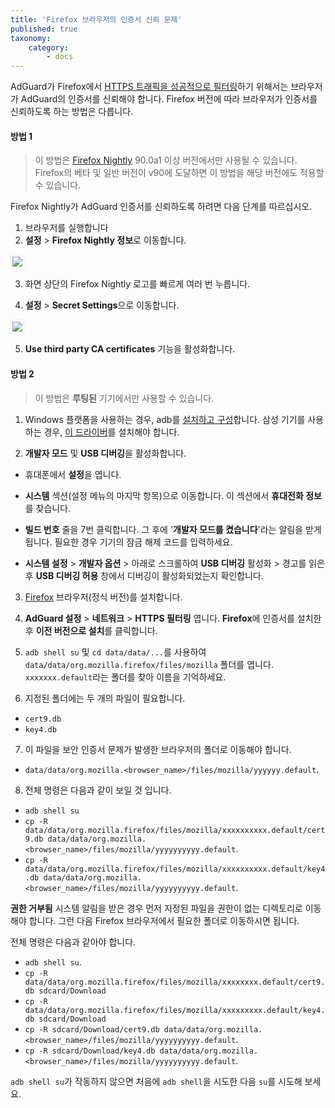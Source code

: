 ```yaml
---
title: 'Firefox 브라우저의 인증서 신뢰 문제'
published: true
taxonomy:
    category:
        - docs
---
```


AdGuard가 Firefox에서 [HTTPS 트래픽을 성공적으로 필터링](https://kb.adguard.com/ko/general/https-filtering)하기 위해서는 브라우저가 AdGuard의 인증서를 신뢰해야 합니다. Firefox 버전에 따라 브라우저가 인증서를 신뢰하도록 하는 방법은 다릅니다.


#### 방법 1

> 이 방법은 [Firefox Nightly](https://www.mozilla.org/firefox/channel/android/) 90.0a1 이상 버전에서만 사용될 수 있습니다. Firefox의 베타 및 일반 버전이 v90에 도달하면 이 방법을 해당 버전에도 적용할 수 있습니다.

Firefox Nightly가 AdGuard 인증서를 신뢰하도록 하려면 다음 단계를 따르십시오.

1. 브라우저를 실행합니다
2. **설정** > **Firefox Nightly 정보**로 이동합니다.

<img src="https://cdn.adguard.com/public/Adguard/kb/Firefox_cert/ff_nightly_about_ko.jpg" style="border: 1px solid #efefef; max-width: 350px; padding: 2px;">

3. 화면 상단의 Firefox Nightly 로고를 빠르게 여러 번 누릅니다.

4. **설정** > **Secret Settings**으로 이동합니다.

<img src="https://cdn.adguard.com/public/Adguard/kb/Firefox_cert/ff_nightly_secret.jpg" style="border: 1px solid #efefef; max-width: 350px; padding: 2px;">

5. **Use third party CA certificates** 기능을 활성화합니다.

#### 방법 2

> 이 방법은 **루팅된** 기기에서만 사용할 수 있습니다.


1. Windows 플랫폼을 사용하는 경우, adb를 [설치하고 구성](https://www.xda-developers.com/install-adb-windows-macos-linux/)합니다.
삼성 기기를 사용하는 경우, [이 드라이버](https://developer.samsung.com/mobile/android-usb-driver.html)를 설치해야 합니다.


2. **개발자 모드** 및 **USB 디버깅**을 활성화합니다.
- 휴대폰에서 **설정**을 엽니다.
- **시스템** 섹션(설정 메뉴의 마지막 항목)으로 이동합니다. 이 섹션에서 **휴대전화 정보**를 찾습니다.
- **빌드 번호** 줄을 7번 클릭합니다. 그 후에 '**개발자 모드를 켰습니다**'라는 알림을 받게 됩니다. 필요한 경우 기기의 잠금 해제 코드를 입력하세요.

- **시스템 설정** > **개발자 옵션** > 아래로 스크롤하여 **USB 디버깅** 활성화 > 경고를 읽은 후 **USB 디버깅 허용** 창에서 디버깅이 활성화되었는지 확인합니다.

3. [Firefox](https://www.mozilla.org/en-US/firefox/releases/) 브라우저(정식 버전)를 설치합니다.

4. **AdGuard 설정** > **네트워크** > **HTTPS 필터링** 엽니다. 
**Firefox**에 인증서를 설치한 후 **이전 버전으로 설치**를 클릭합니다.


5. `adb shell su` 및 `cd data/data/...`를 사용하여 `data/data/org.mozilla.firefox/files/mozilla` 폴더를 엽니다. `xxxxxxx.default`라는 폴더를 찾아 이름을 기억하세요.


6. 지정된 폴더에는 두 개의 파일이 필요합니다.
- `cert9.db`
- `key4.db`

7. 이 파일을 보안 인증서 문제가 발생한 브라우저의 폴더로 이동해야 합니다.
- `data/data/org.mozilla.<browser_name>/files/mozilla/yyyyyy.default`.

8. 전체 명령은 다음과 같이 보일 것 입니다.
- `adb shell su`
- `cp -R data/data/org.mozilla.firefox/files/mozilla/xxxxxxxxxx.default/cert9.db data/data/org.mozilla.<browser_name>/files/mozilla/yyyyyyyyyy.default`.
- `cp -R data/data/org.mozilla.firefox/files/mozilla/xxxxxxxxxx.default/key4.db data/data/org.mozilla.<browser_name>/files/mozilla/yyyyyyyyyy.default`.


**권한 거부됨** 시스템 알림을 받은 경우 먼저 지정된 파일을 권한이 없는 디렉토리로 이동해야 합니다. 그런 다음 Firefox 브라우저에서 필요한 폴더로 이동하시면 됩니다.

전체 명령은 다음과 같아야 합니다.
- `adb shell su`.
- `cp -R data/data/org.mozilla.firefox/files/mozilla/xxxxxxxx.default/cert9.db sdcard/Download `
- `cp -R data/data/org.mozilla.firefox/files/mozilla/xxxxxxxxx.default/key4.db sdcard/Download `
- `cp -R sdcard/Download/cert9.db data/data/org.mozilla.<browser_name>/files/mozilla/yyyyyyyyyy.default`. 
- `cp -R sdcard/Download/key4.db data/data/org.mozilla.<browser_name>/files/mozilla/yyyyyyyyyy.default`.

`adb shell su`가 작동하지 않으면 처음에 `adb shell`을 시도한 다음 `su`를 시도해 보세요.

